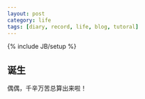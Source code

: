 ```yaml
---
layout: post
category: life
tags: [diary, record, life, blog, tutoral]
---
```

{% include JB/setup %}

## 诞生

偶偶，千辛万苦总算出来啦！
